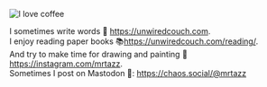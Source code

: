 ![I love coffee](http://gifs.unwiredcouch.com/gilmore-girls/i-love-coffee.gif)

I sometimes write words :fax: https://unwiredcouch.com. </br>
I enjoy reading paper books 📚https://unwiredcouch.com/reading/. </br>
And try to make time for drawing and painting :art: https://instagram.com/mrtazz. </br>
Sometimes I post on Mastodon 🦣: https://chaos.social/@mrtazz </br>
